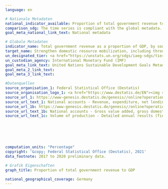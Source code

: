 ```yaml
---
language: en    

# Nationale Metadaten    
national_indicator_available: Proportion of total government revenue to GDP    
comparison_sdg: The time series is compliant with the global metadata.    
goal_meta_national_link_text: National metadata    

# Globale Metadaten    
indicator_name: Total government revenue as a proportion of GDP, by source    
target_name: Strengthen domestic resource mobilization, including through international support to developing countries, to improve domestic capacity for tax and other revenue collection    
un_designated_tier: <a href="https://unstats.un.org/sdgs/iaeg-sdgs/tier-classification/" title="Click here for more information on the UN tier classification."  target="_blank">Tier I</a>    
un_custodian_agency: International Monetary Fund (IMF)    
goal_meta_link_text: United Nations Sustainable Development Goals Metadata    
goal_meta_2_link_text:     
goal_meta_3_link_text:     

#Datenquellen
source_organisation_1: Federal Statistical Office (Destatis)
source_organisation_logo_1: <a href="https://www.destatis.de/EN"><img src="https://g205sdgs.github.io/sdg-indicators/public/OrgImgEn/destatis.png" alt="Logo destatis" style="height:60px; width:148px" /></a>
source_url_1: https://www-genesis.destatis.de/genesis//online?operation=table&code=81000-0031&bypass=true&language=en
source_url_text_1: National accounts - Revenue, expenditure, net lending/net borrowing of general government – GENESIS online 81000-0031
source_url_1b: https://www-genesis.destatis.de/genesis//online?operation=table&code=81000-0001&bypass=true&language=en
source_url_text_1b: National accounts - Gross value added, gross domestic product (nominal/price-adjusted) – GENESIS online 81000-0001
source_url_text_1c: Volume of production - Detailed annual results (final results) (only available in German) – Fachserie 18, Reihe 1.4, Tab 2.1.12





    
computation_units: "Percentage"    
copyright: '&copy; Federal Statistical Office (Destatis), 2021'    
data_footnote: 2017 to 2020 preliminary data.    

# Grafik Eigenschaften    
graph_title: Proportion of total government revenue to GDP    

national_geographical_coverage: Germany    
---
```


<span></span>